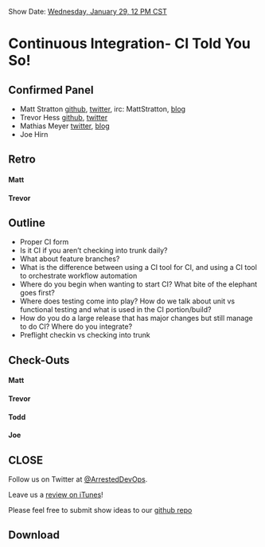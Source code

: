 Show Date: [Wednesday, January 29, 12 PM CST](http://www.timeanddate.com/worldclock/fixedtime.html?msg=ArrestedDevOps+-+CI+Told+You%21&iso=20140129T12&p1=64&ah=1)

Continuous Integration- CI Told You So!
=====

Confirmed Panel
-----

* Matt Stratton [github](http://github.com/mattstratton), [twitter](https://twitter.com/mattstratton), irc: MattStratton, [blog](http://www.mattstratton.com/)
* Trevor Hess [github](https://github.com/trevorghess), [twitter](http://twitter.com/trevorghess)
* Mathias Meyer [twitter](https://twitter.com/roidrage), [blog](http://www.paperplanes.de/)
* Joe Hirn

Retro
-----------------

#### Matt

#### Trevor

Outline
-----------------

* Proper CI form
* Is it CI if you aren’t checking into trunk daily?
* What about feature branches?
* What is the difference between using a CI tool for CI, and using a CI tool to orchestrate workflow automation
* Where do you begin when wanting to start CI? What bite of the elephant goes first?
* Where does testing come into play? How do we talk about unit vs functional testing and what is used in the CI portion/build?
* How do you do a large release that has major changes but still manage to do CI? Where do you integrate?
* Preflight checkin vs checking into trunk



Check-Outs
-----

#### Matt  

#### Trevor  

#### Todd

#### Joe



CLOSE
-----

Follow us on Twitter at [@ArrestedDevOps](http://twitter.com/arresteddevops).

Leave us a [review on iTunes](https://itunes.apple.com/us/podcast/arrested-devops/id773888088?mt=2&uo=4&at=11lsCi)!

Please feel free to submit show ideas to our [github repo](https://github.com/arresteddevops/podcast)



Download
--------
